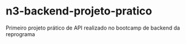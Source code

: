 # n3-backend-projeto-pratico
Primeiro projeto prático de API realizado no bootcamp de backend da reprograma
